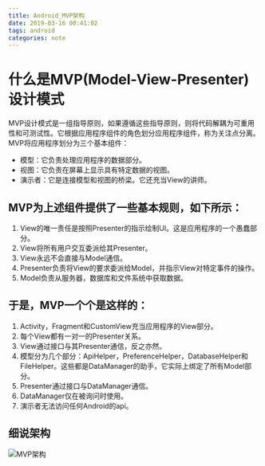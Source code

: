 ```yaml
---
title: Android_MVP架构
date: 2019-03-16 00:41:02
tags: android
categories: note
---
```

# 什么是MVP(Model-View-Presenter)设计模式
MVP设计模式是一组指导原则，如果遵循这些指导原则，则将代码解耦为可重用性和可测试性。它根据应用程序组件的角色划分应用程序组件，称为关注点分离。MVP将应用程序划分为三个基本组件：

- 模型：它负责处理应用程序的数据部分。
- 视图：它负责在屏幕上显示具有特定数据的视图。
- 演示者：它是连接模型和视图的桥梁。它还充当View的讲师。

## MVP为上述组件提供了一些**基本规则**，如下所示：

1. View的唯一责任是按照Presenter的指示绘制UI。这是应用程序的一个愚蠢部分。
2. View将所有用户交互委派给其Presenter。
3. View永远不会直接与Model通信。
4. Presenter负责将View的要求委派给Model，并指示View对特定事件的操作。
5. Model负责从服务器，数据库和文件系统中获取数据。  
## 于是，MVP一个个是这样的：
1. Activity，Fragment和CustomView充当应用程序的View部分。
2. 每个View都有一对一的Presenter关系。
3. View通过接口与其Presenter通信，反之亦然。
4. 模型分为几个部分：ApiHelper，PreferenceHelper，DatabaseHelper和FileHelper。这些都是DataManager的助手，它实际上绑定了所有Model部分。
5. Presenter通过接口与DataManager通信。
6. DataManager仅在被询问时使用。
7. 演示者无法访问任何Android的api。

## 细说架构
![MVP架构](https://raw.githubusercontent.com/Vincent9101/Vincent9101.github.io/HEXO/source/images/MVP_architecture.png
)